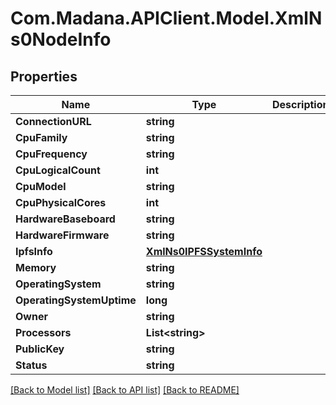 
# Com.Madana.APIClient.Model.XmlNs0NodeInfo

## Properties

Name | Type | Description | Notes
------------ | ------------- | ------------- | -------------
**ConnectionURL** | **string** |  | [optional] 
**CpuFamily** | **string** |  | [optional] 
**CpuFrequency** | **string** |  | [optional] 
**CpuLogicalCount** | **int** |  | [optional] 
**CpuModel** | **string** |  | [optional] 
**CpuPhysicalCores** | **int** |  | [optional] 
**HardwareBaseboard** | **string** |  | [optional] 
**HardwareFirmware** | **string** |  | [optional] 
**IpfsInfo** | [**XmlNs0IPFSSystemInfo**](XmlNs0IPFSSystemInfo.md) |  | [optional] 
**Memory** | **string** |  | [optional] 
**OperatingSystem** | **string** |  | [optional] 
**OperatingSystemUptime** | **long** |  | [optional] 
**Owner** | **string** |  | [optional] 
**Processors** | **List&lt;string&gt;** |  | [optional] 
**PublicKey** | **string** |  | [optional] 
**Status** | **string** |  | [optional] 

[[Back to Model list]](../README.md#documentation-for-models)
[[Back to API list]](../README.md#documentation-for-api-endpoints)
[[Back to README]](../README.md)


